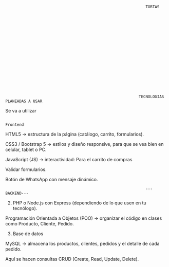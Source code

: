                                                                  TORTAS

















                                                           
                                                               
                                                              TECNOLOGIAS PLANEADAS A USAR
   Se va a utilizar                                                               
                                                                  
                                                                     Frontend 

HTML5 → estructura de la página (catálogo, carrito, formularios).

CSS3 / Bootstrap 5 → estilos y diseño responsive, para que se vea bien en celular, tablet o PC.

JavaScript (JS) → interactividad: Para el carrito de compras   



Validar formularios.

Botón de WhatsApp con mensaje dinámico.


                                                                 ---BACKEND---
                                                                 
2. PHP o Node.js con Express (dependiendo de lo que usen en tu tecnólogo).

Programación Orientada a Objetos (POO) → organizar el código en clases como Producto, Cliente, Pedido.


3. Base de datos

MySQL → almacena los productos, clientes, pedidos y el detalle de cada pedido.

Aquí se hacen consultas CRUD (Create, Read, Update, Delete).

